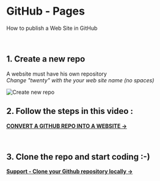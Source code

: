 # GitHub - Pages
How to publish a Web Site in GitHub

<br>

## 1. Create a new repo
A website must have his own repository<br>
*Change "twenty" with the your web site name (no spaces)*

![Create new repo](../_assets/gitpages-01.create-new-repo.png)

## 2. Follow the steps in this video :
  **[CONVERT A GITHUB REPO INTO A WEBSITE →](https://poco.squarelabel.com/tutos/media/github/01.github-convert-repo-into-website.mp4)**

<br>

## 3. Clone the repo and start coding :-)
  **[Support - Clone your Github repository locally →](https://github.com/powercoders-lausanne/support/blob/master/GIT/README.md#clone)**

<!--

### ↓ OR DO THE STEPS BELLOW ↓...

<br>

## 3. Convert your repo into a "gh-pages"

![Create new repo](../_assets/gitpages-02.create-gh-pages-branch.gif)


## 4. Make "gh-pages" as default

![gh-pages as default](../_assets/gitpages-03.gh-pages-as-default.gif)


## 5. Make "gh-pages" as default

![Web site link](../_assets/gitpages-04.repo-settings-gh-pages-link.png)

-->
